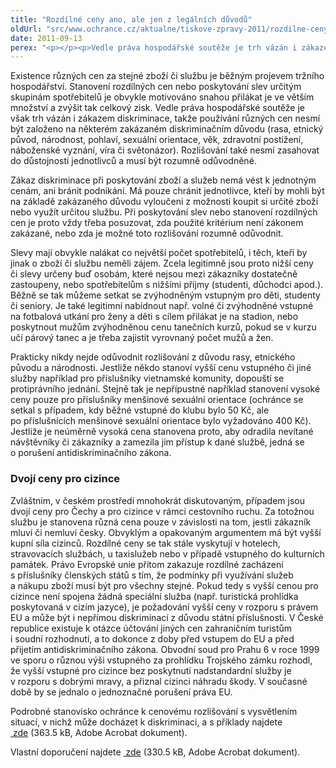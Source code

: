 ```yaml
---
title: "Rozdílné ceny ano, ale jen z legálních důvodů"
oldUrl: "src/www.ochrance.cz/aktualne/tiskove-zpravy-2011/rozdilne-ceny-ano-ale-jen-z-legalnich-duvodu"
date: 2011-09-13
perex: "<p></p><p>Vedle práva hospodářské soutěže je trh vázán i zákazem diskriminace. Přestože je existence různých cen žádoucím projevem konkurence, nesmí být používání různých cen založeno na zakázaném diskriminačním důvodu a nesmí zasahovat do důstojnosti osob.</p>"
---
```


<!-- imported from the old website -->

<p>Existence různých cen za stejné zboží či službu je běžným projevem tržního hospodářství. Stanovení rozdílných cen nebo poskytování slev určitým skupinám spotřebitelů je obvykle motivováno snahou přilákat je ve větším množství a zvýšit tak celkový zisk. Vedle práva hospodářské soutěže je však trh vázán i zákazem diskriminace, takže používání různých cen nesmí být založeno na některém zakázaném diskriminačním důvodu (rasa, etnický původ, národnost, pohlaví, sexuální orientace, věk, zdravotní postižení, náboženské vyznání, víra či světonázor). Rozlišování také nesmí zasahovat do důstojnosti jednotlivců a musí být rozumně odůvodněné. </p><p>Zákaz diskriminace při poskytování zboží a služeb nemá vést k jednotným cenám, ani bránit podnikání. Má pouze chránit jednotlivce, kteří by mohli být na základě zakázaného důvodu vyloučeni z možnosti koupit si určité zboží nebo využít určitou službu. Při poskytování slev nebo stanovení rozdílných cen je proto vždy třeba posuzovat, zda použité kritérium není zákonem zakázané, nebo zda je možné toto rozlišování rozumně odůvodnit. </p><p>Slevy mají obvykle nalákat co největší počet spotřebitelů, i těch, kteří by jinak o zboží či službu neměli zájem. Zcela legitimně jsou proto nižší ceny či slevy určeny buď osobám, které nejsou mezi zákazníky dostatečně zastoupeny, nebo spotřebitelům s nižšími příjmy (studenti, důchodci apod.). Běžně se tak můžeme setkat se zvýhodněným vstupným pro děti, studenty či seniory. Je také legitimní nabídnout např. volné či zvýhodněné vstupné na fotbalová utkání pro ženy a děti s cílem přilákat je na stadion, nebo poskytnout mužům zvýhodněnou cenu tanečních kurzů, pokud se v kurzu učí párový tanec a je třeba zajistit vyrovnaný počet mužů a žen. </p><p>Prakticky nikdy nejde odůvodnit rozlišování z důvodu rasy, etnického původu a národnosti. Jestliže někdo stanoví vyšší cenu vstupného či jiné služby například pro příslušníky vietnamské komunity, dopouští se protiprávního jednání. Stejně tak je nepřípustné například stanovení vysoké ceny pouze pro příslušníky menšinové sexuální orientace (ochránce se setkal s případem, kdy běžné vstupné do klubu bylo 50 Kč, ale po příslušnících menšinové sexuální orientace bylo vyžadováno 400 Kč). Jestliže je neúměrně vysoká cena stanovena proto, aby odradila nevítané návštěvníky či zákazníky a zamezila jim přístup k dané službě, jedná se o porušení antidiskriminačního zákona. </p><h3>Dvojí ceny pro cizince</h3><p>Zvláštním, v českém prostředí mnohokrát diskutovaným, případem jsou dvojí ceny pro Čechy a pro cizince v rámci cestovního ruchu. Za totožnou službu je stanovena různá cena pouze v závislosti na tom, jestli zákazník mluví či nemluví česky. Obvyklým a opakovaným argumentem má být vyšší kupní síla cizinců. Rozdílné ceny se tak stále vyskytují v hotelech, stravovacích službách, u taxislužeb nebo v případě vstupného do kulturních památek. Právo Evropské unie přitom zakazuje rozdílné zacházení s příslušníky členských států s tím, že podmínky při využívání služeb a nákupu zboží musí být pro všechny stejné. Pokud tedy s vyšší cenou pro cizince není spojena žádná speciální služba (např. turistická prohlídka poskytovaná v cizím jazyce), je požadování vyšší ceny v rozporu s právem EU a může být i nepřímou diskriminací z důvodu státní příslušnosti. V České republice existuje k otázce účtování jiných cen zahraničním turistům i soudní rozhodnutí, a to dokonce z doby před vstupem do EU a před přijetím antidiskriminačního zákona. Obvodní soud pro Prahu 6 v roce 1999 ve sporu o různou výši vstupného za prohlídku Trojského zámku rozhodl, že vyšší vstupné pro cizince bez poskytnutí nadstandardní služby je v rozporu s dobrými mravy, a přiznal cizinci náhradu škody. V současné době by se jednalo o jednoznačné porušení práva EU.</p><p>Podrobné stanovisko ochránce k cenovému rozlišování s vysvětlením situací, v nichž může docházet k diskriminaci, a s příklady najdete <a title="Otevření do nového okna" href="https://www.ochrance.cz/fileadmin/user_upload/DISKRIMINACE/Stanoviska/Cenove_rozlisovani_158-2010-Stanovisko.pdf" target="_blank"><img alt="" src="https://www.ochrance.cz/typo3/ext/od_linkdesc/icons/pdf.gif" class="od_linkdesc_icon" /> zde</a> (363.5 kB, Adobe Acrobat dokument).</p><p>Vlastní doporučení najdete <a title="Otevření do nového okna" href="https://www.ochrance.cz/fileadmin/user_upload/DISKRIMINACE/Doporuceni/Doporuceni-Cenove_rozlisovani_158-2010-JKV.pdf" target="_blank"><img alt="" src="https://www.ochrance.cz/typo3/ext/od_linkdesc/icons/pdf.gif" class="od_linkdesc_icon" /> zde</a> (330.5 kB, Adobe Acrobat dokument).</p>
